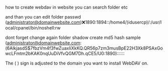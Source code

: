 how to create webdav in website you can search folder etc

and than you can edit folder passwd (administrator@domainwebsite.com):x:1890:1894::/home4/)idusercp)/:/usr/local/cpanel/bin/noshell:rw

dont forget change again folder shadow create md5 hash sample (administrator@domainwebsite.com:($6$AlkjasdS$7fbzVm4f3fwZuaxIiXkKQ.QR56p7zm3musBpE22H3Xk8PSAxGowcLFmtm2bKAK0nqUuDiVfvQGM7Dh.qCE5/U0:1890)::::::

The ( ) sign is adjusted to the domain you want to install WebDAV on.
